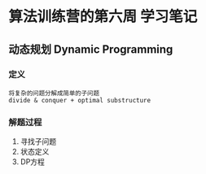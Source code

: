 # 算法训练营的第六周 学习笔记

## 动态规划 Dynamic Programming
### 定义
```text
将复杂的问题分解成简单的子问题
divide & conquer + optimal substructure
```

### 解题过程
1. 寻找子问题
2. 状态定义
3. DP方程
